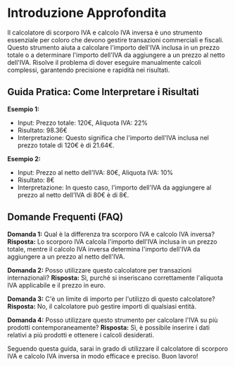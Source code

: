 # Introduzione Approfondita
Il calcolatore di scorporo IVA e calcolo IVA inversa è uno strumento essenziale per coloro che devono gestire transazioni commerciali e fiscali. Questo strumento aiuta a calcolare l'importo dell'IVA inclusa in un prezzo totale o a determinare l'importo dell'IVA da aggiungere a un prezzo al netto dell'IVA. Risolve il problema di dover eseguire manualmente calcoli complessi, garantendo precisione e rapidità nei risultati.

## Guida Pratica: Come Interpretare i Risultati

**Esempio 1:**
- Input: Prezzo totale: 120€, Aliquota IVA: 22%
- Risultato: 98.36€
- Interpretazione: Questo significa che l'importo dell'IVA inclusa nel prezzo totale di 120€ è di 21.64€.

**Esempio 2:**
- Input: Prezzo al netto dell'IVA: 80€, Aliquota IVA: 10%
- Risultato: 8€
- Interpretazione: In questo caso, l'importo dell'IVA da aggiungere al prezzo al netto dell'IVA di 80€ è di 8€.

## Domande Frequenti (FAQ)

**Domanda 1:** Qual è la differenza tra scorporo IVA e calcolo IVA inversa?
**Risposta:** Lo scorporo IVA calcola l'importo dell'IVA inclusa in un prezzo totale, mentre il calcolo IVA inversa determina l'importo dell'IVA da aggiungere a un prezzo al netto dell'IVA.

**Domanda 2:** Posso utilizzare questo calcolatore per transazioni internazionali?
**Risposta:** Sì, purché si inseriscano correttamente l'aliquota IVA applicabile e il prezzo in euro.

**Domanda 3:** C'è un limite di importo per l'utilizzo di questo calcolatore?
**Risposta:** No, il calcolatore può gestire importi di qualsiasi entità.

**Domanda 4:** Posso utilizzare questo strumento per calcolare l'IVA su più prodotti contemporaneamente?
**Risposta:** Sì, è possibile inserire i dati relativi a più prodotti e ottenere i calcoli desiderati.

Seguendo questa guida, sarai in grado di utilizzare il calcolatore di scorporo IVA e calcolo IVA inversa in modo efficace e preciso. Buon lavoro!